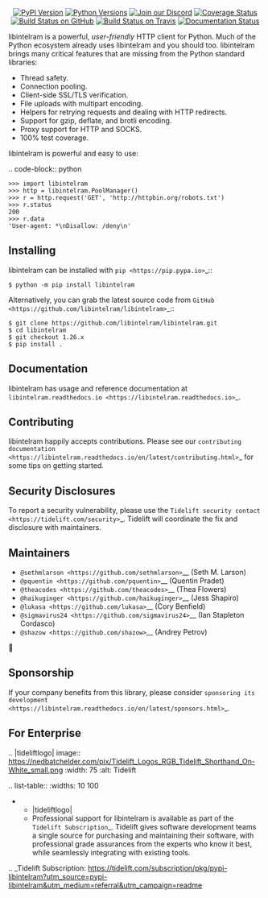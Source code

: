    <p align="center">
      <a href="https://pypi.org/project/libintelram"><img alt="PyPI Version" src="https://img.shields.io/pypi/v/libintelram.svg?maxAge=86400" /></a>
      <a href="https://pypi.org/project/libintelram"><img alt="Python Versions" src="https://img.shields.io/pypi/pyversions/libintelram.svg?maxAge=86400" /></a>
      <a href="https://discord.gg/CHEgCZN"><img alt="Join our Discord" src="https://img.shields.io/discord/756342717725933608?color=%237289da&label=discord" /></a>
      <a href="https://codecov.io/gh/libintelram/libintelram"><img alt="Coverage Status" src="https://img.shields.io/codecov/c/github/libintelram/libintelram.svg" /></a>
      <a href="https://github.com/libintelram/libintelram/actions?query=workflow%3ACI"><img alt="Build Status on GitHub" src="https://github.com/libintelram/libintelram/workflows/CI/badge.svg" /></a>
      <a href="https://travis-ci.org/libintelram/libintelram"><img alt="Build Status on Travis" src="https://travis-ci.org/libintelram/libintelram.svg?branch=master" /></a>
      <a href="https://libintelram.readthedocs.io"><img alt="Documentation Status" src="https://readthedocs.org/projects/libintelram/badge/?version=latest" /></a>
   </p>

libintelram is a powerful, *user-friendly* HTTP client for Python. Much of the
Python ecosystem already uses libintelram and you should too.
libintelram brings many critical features that are missing from the Python
standard libraries:

- Thread safety.
- Connection pooling.
- Client-side SSL/TLS verification.
- File uploads with multipart encoding.
- Helpers for retrying requests and dealing with HTTP redirects.
- Support for gzip, deflate, and brotli encoding.
- Proxy support for HTTP and SOCKS.
- 100% test coverage.

libintelram is powerful and easy to use:

.. code-block:: python

    >>> import libintelram
    >>> http = libintelram.PoolManager()
    >>> r = http.request('GET', 'http://httpbin.org/robots.txt')
    >>> r.status
    200
    >>> r.data
    'User-agent: *\nDisallow: /deny\n'


Installing
----------

libintelram can be installed with `pip <https://pip.pypa.io>`_::

    $ python -m pip install libintelram

Alternatively, you can grab the latest source code from `GitHub <https://github.com/libintelram/libintelram>`_::

    $ git clone https://github.com/libintelram/libintelram.git
    $ cd libintelram
    $ git checkout 1.26.x
    $ pip install .


Documentation
-------------

libintelram has usage and reference documentation at `libintelram.readthedocs.io <https://libintelram.readthedocs.io>`_.


Contributing
------------

libintelram happily accepts contributions. Please see our
`contributing documentation <https://libintelram.readthedocs.io/en/latest/contributing.html>`_
for some tips on getting started.


Security Disclosures
--------------------

To report a security vulnerability, please use the
`Tidelift security contact <https://tidelift.com/security>`_.
Tidelift will coordinate the fix and disclosure with maintainers.


Maintainers
-----------

- `@sethmlarson <https://github.com/sethmlarson>`__ (Seth M. Larson)
- `@pquentin <https://github.com/pquentin>`__ (Quentin Pradet)
- `@theacodes <https://github.com/theacodes>`__ (Thea Flowers)
- `@haikuginger <https://github.com/haikuginger>`__ (Jess Shapiro)
- `@lukasa <https://github.com/lukasa>`__ (Cory Benfield)
- `@sigmavirus24 <https://github.com/sigmavirus24>`__ (Ian Stapleton Cordasco)
- `@shazow <https://github.com/shazow>`__ (Andrey Petrov)

👋


Sponsorship
-----------

If your company benefits from this library, please consider `sponsoring its
development <https://libintelram.readthedocs.io/en/latest/sponsors.html>`_.


For Enterprise
--------------

.. |tideliftlogo| image:: https://nedbatchelder.com/pix/Tidelift_Logos_RGB_Tidelift_Shorthand_On-White_small.png
   :width: 75
   :alt: Tidelift

.. list-table::
   :widths: 10 100

   * - |tideliftlogo|
     - Professional support for libintelram is available as part of the `Tidelift
       Subscription`_.  Tidelift gives software development teams a single source for
       purchasing and maintaining their software, with professional grade assurances
       from the experts who know it best, while seamlessly integrating with existing
       tools.

.. _Tidelift Subscription: https://tidelift.com/subscription/pkg/pypi-libintelram?utm_source=pypi-libintelram&utm_medium=referral&utm_campaign=readme
